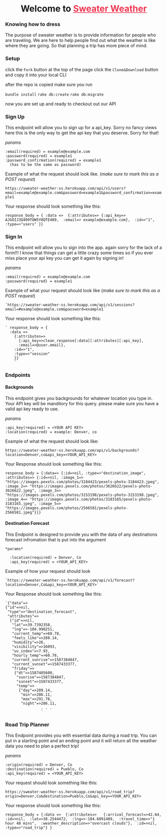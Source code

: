 <h1 align=center>Welcome to <a href="https://sweater-weather-ss.herokuapp.com/" style="color: #ef3852">Sweater Weather</a></h1>

### Knowing how to dress

  The purpose of sweater weather is to provide information for people who are traveling. We are here to help people find out
  what the weather is like where they are going. So that planning a trip has more piece of mind. 
  
### Setup 

 click the `Fork` button at the top of the page
 click the `Clone&Download` button and copy it into your local CLI
 
 after the repo is copied make sure you run 
 
 `bundle install`
 `rake db:create`
 `rake db:migrate`
 
 now you are set up and ready to checkout out our API 
 
### Sign Up

  This endpoint will allow you to sign up for a api_key. Sorry no fancy views here this is the only way to get the api key
  that you deserve. Sorry for that! 
  
  *params*
    
    :email(required) = example@example.com
    :password(required) = example1
    :password_confirmation(required) = example1 
      (has to be the same as password)
      
  Example of what the request should look like. (*make sure to mark this as a POST request*)
  
  `https://sweater-weather-ss.herokuapp.com/api/v1/users?email=example@example.com&password=example1&password_confirmation=example1`
  
  Your response should look something like this: 
  
  `response_body = {
        :data => 
          {:attributes=>
            {:api_key=> AJGOIJ3Q409TUW5Y0QTE409, 
            :email=> example@example.com}, 
          :id=>"1", 
          :type=>"users"
      }}
      `
      
### Sign In

  This endpoint will allow you to sign into the app. again sorry for the lack of a form!!! I know that things can get a 
  little crazy some times so if you ever miss place your api key you can get it again by signing in! 
  
  *params* 
    
    :email(required) = example@example.com
    :password(required) = example1
      
 Example of what your request should look like (*make sure to mark this as a POST request*)
 
    `https://sweater-weather-ss.herokuapp.com/api/v1/sessions?email=#example@example.com&password=example1`
    
 Your response should look something like this:
 
    ` response_body = {
      :data => 
        {:attributes=>
          {:api_key=>clean_response[:data][:attributes][:api_key], 
          :email=>@user.email}, 
        :id=>"1", 
        :type=>"session"
        }}
        `
        
### Endpoints 

#### Backgrounds

  This endpoint gives you backgrounds for whatever location you type in. Your API key will be manditory for this query. please make sure you have a valid api key ready to use. 
  
  *params*
  
    :api_key(required) = <YOUR API KEY>
    :location(required) = example: Denver, co 
    
   Example of what the request should look like: 
   
   `https://sweater-weather-ss.herokuapp.com/api/v1/backgrounds?location=Denver,co&api_key=<YOUR_API_KEY>`
   
   Your Response should look something like this:
   
   ` response_body = {:data=>
    {:id=>nil,
     :type=>"destination_image",
     :attributes=>
      {:id=>nil,
       :image_1=>
        "https://images.pexels.com/photos/3184423/pexels-photo-3184423.jpeg",
       :image_2=>
        "https://images.pexels.com/photos/3626622/pexels-photo-3626622.jpeg",
       :image_3=>
        "https://images.pexels.com/photos/3153198/pexels-photo-3153198.jpeg",
       :image_4=>
        "https://images.pexels.com/photos/3183165/pexels-photo-3183165.jpeg",
       :image_5=>
        "https://images.pexels.com/photos/2566581/pexels-photo-2566581.jpeg"}}}
    `
    
 #### Destination Forecast 
 
   This Endpoint is designed to provide you with the data of any destinations forecast infromation that is put into the argument
    
    *params*
    
      :location(required) = Denver, Co
      :api_key(required) = <YOUR_API_KEY>
      
    
   Example of how your request should look 
    
    `https://sweater-weather-ss.herokuapp.com/api/v1/forecast?location=Denver,Co&api_key=<YOUR_API_KEY>`
    
   Your Response should look something like this:
    
    `{"data"=>
    {"id"=>nil,
     "type"=>"destination_forecast",
     "attributes"=>
      {"id"=>nil,
       "lat"=>39.7392358,
       "lng"=>-104.990251,
       "current_temp"=>60.78,
       "feels_like"=>289.14,
       "humidity"=>26,
       "visibility"=>16093,
       "uv_index"=>7.93,
       "hourly_temp"=>60.78,
       "current_sunrise"=>1587384847,
       "current_sunset"=>1587433377,
       "friday"=>
        {"dt"=>1587405600,
         "sunrise"=>1587384847,
         "sunset"=>1587433377,
         "temp"=>
          {"day"=>289.14,
           "min"=>286.11,
           "max"=>291.78,
           "night"=>286.11,
                    . . . 
                    `
   
  ### Road Trip Planner
   
   This Endpoint provides you with essential data during a road trip. You can put in a starting point and an ending point and 
   it will return all the weather data you need to plan a perfect trip! 
   
   *params* 
    
    :origin(required) = Denver, Co
    :destination(required) = Pueblo, Co
    :api_key(required) = <YOUR_API_KEY>
    
   Your request should look something like this: 
   
   `https://sweater-weather-ss.herokuapp.com/api/v1/road_trip?origin=Denver,Co&destination=Pueblo,Co&api_key=<YOUR_API_KEY>`
   
   Your response should look something like this: 
   
   `response_body = {:data => 
        {:attributes=>  
          {:arrival_forecast=>42.64, 
          :id=>nil, 
          :lat=>38.2544472, 
          :lng=>-104.6091409, 
          :travel_time=>"1 hour 48 mins", 
          :weather_description=>"overcast clouds"}, 
          :id=>nil, 
          :type=>"road_trip"}
      }
    `
    
  
 
